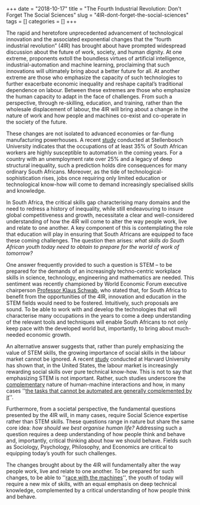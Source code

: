 +++
date = "2018-10-17"
title = "The Fourth Industrial Revolution: Don't Forget The Social Sciences"
slug = "4IR-dont-forget-the-social-sciences"
tags = []
categories = []
+++

The rapid and heretofore unprecedented advancement of technological innovation and the associated exponential changes that the “fourth industrial revolution” (4IR) has brought about have prompted widespread discussion about the future of work, society, and human dignity. At one extreme, proponents extoll the boundless virtues of artificial intelligence, industrial-automation and machine learning, proclaiming that such innovations will ultimately bring about a better future for all. At another extreme are those who emphasize the capacity of such technologies to further exacerbate economic inequality and reshape capital’s traditional dependence on labour. Between these extremes are those who emphasize the human capacity to adapt in the face of challenges. From such a perspective, through re-skilling, education, and training, rather than the wholesale displacement of labour, the 4IR will bring about a change in the nature of work and how people and machines co-exist and co-operate in the society of the future.

These changes are not isolated to advanced economies or far-flung manufacturing powerhouses. A recent [study](https://www.tandfonline.com/doi/abs/10.1080/20421338.2018.1478482?journalCode=rajs20) conducted at Stellenbosch University indicates that the occupations of at least 35% of South African workers are highly susceptible to automation in the coming years. For a country with an unemployment rate over 25% and a legacy of deep structural inequality, such a prediction holds dire consequences for many ordinary South Africans. Moreover, as the tide of technological-sophistication rises, jobs once requiring only limited education or technological know-how will come to demand increasingly specialised skills and knowledge.

In South Africa, the critical skills gap characterising many domains and the need to redress a history of inequality, while still endeavouring to insure global competitiveness and growth, necessitate a clear and well-considered understanding of how the 4IR will come to alter the way people work, live and relate to one another. A key component of this is contemplating the role that education will play in ensuring that South Africans are equipped to face these coming challenges. The question then arises: *what skills do South African youth today need to obtain to prepare for the world of work of tomorrow?*

One answer frequently provided to such a question is STEM – to be prepared for the demands of an increasingly techno-centric workplace skills in science, technology, engineering and mathematics are needed. This sentiment was recently championed by World Economic Forum executive chairperson [Professor Klaus Schwab](http://www.engineeringnews.co.za/article/entrepreneurial-spirit-collaboration-education-needed-to-advance-fourth-industrial-revolution-wef-chairperson-2018-06-28/rep_id:4136), who stated that, for South Africa to benefit from the opportunities of the 4IR, innovation and education in the STEM fields would need to be fostered. Intuitively, such proposals are sound. To be able to work with and develop the technologies that will characterise many occupations in the years to come a deep understanding of the relevant tools and techniques will enable South Africans to not only keep pace with the developed world but, importantly, to bring about much-needed economic growth.

An alternative answer suggests that, rather than purely emphasizing the value of STEM skills, the growing importance of social skills in the labour market cannot be ignored. A recent [study](https://academic.oup.com/qje/article/132/4/1593/3861633) conducted at Harvard University has shown that, in the United States, the labour market is increasingly rewarding social skills over pure technical know-how. This is not to say that emphasizing STEM is not important. Rather, such studies underscore the [complementary](https://qz.com/1383648/automation-will-remind-us-that-we-are-not-defined-by-what-we-do/) nature of human-machine interactions and how, in many cases ''[the tasks that cannot be automated are generally complemented by it](https://academic.oup.com/qje/article/132/4/1593/3861633)''.

Furthermore, from a societal perspective, the fundamental questions presented by the 4IR will, in many cases, require Social Science expertise rather than STEM skills. These questions range in nature but share the same core idea: *how should we best organise human life?* Addressing such a question requires a deep understanding of how people think and behave and, importantly, critical thinking about how we should behave. Fields such as Sociology, Psychology, Philosophy, and Economics are critical to equipping today’s youth for such challenges.

The changes brought about by the 4IR will fundamentally alter the way people work, live and relate to one another. To be prepared for such changes, to be able to ''[race with the machines](https://www.ted.com/talks/erik_brynjolfsson_the_key_to_growth_race_em_with_em_the_machines/discussion?utm_source=t.co&utm_medium=on.ted.com-twitter&utm_campaign=&utm_content=awesm-publisher&awesm=on.ted.com_j09x9)'', the youth of today will require a new mix of skills, with an equal emphasis on deep technical knowledge, complemented by a critical understanding of how people think and behave.
